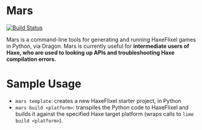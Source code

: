 # Mars

[![Build Status](https://travis-ci.org/nightblade9/mars.svg?branch=master)](https://travis-ci.org/nightblade9/mars)

Mars is a command-line tools for generating and running HaxeFlixel games in Python, via Dragon. Mars is currently useful for **intermediate users of Haxe, who are used to looking up APIs and troubleshooting Haxe compilation errors.**

# Sample Usage

- `mars template`: creates a new HaxeFlixel starter project, in Python
- `mars build <platform>`: transpiles the Python code to HaxeFlixel and builds it against the specified Haxe target platform (wraps calls to `lime build <platform>`).
